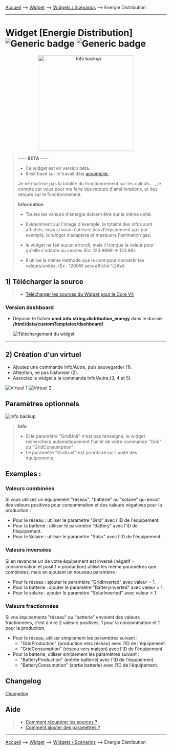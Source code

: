 
<a href="{{site.url}}/documentation">Accueil</a> --> <a href="{{site.url}}/documentation/{{site.widget}}">Widget</a> --> <a href="{{site.url}}/documentation/{{site.widget}}/fr_FR/widget_scenario">Widgets / Scénarios</a> --> Energie Distribution

------------

# Widget [Energie Distribution] ![Generic badge](https://img.shields.io/badge/Version-4.2%20%7C%204.3%20%7C%204.4%20Full%20JS-green.svg) ![Generic badge](https://img.shields.io/badge/status-beta-orange.svg)

<center><img src="../../../images/distribution_energie/capture1_3.gif" width="300px" alt="Info backup" /></center>

> **---- BETA ----**
>
> - Ce widget est en version béta.
> - Il est basé sur le travail déja <a href="https://github.com/ulic75/power-flow-card" target="_blank">accomplie.</a>
>
> Je ne maitrise pas la totalité du fonctionnement sur les calculs... , je compte sur vous pour me faire des retours d'améliorations, et des retours sur le fonctionnement.

> **Information**
>
> - Toutes les valeurs d'énergie doivent être sur la même unité.
> - Evidemment sur l'image d'exemple, la totalité des infos sont affichés, mais si vous n'utilisez pas d'équipement gaz par exemple, le widget s'adaptera et masquera l'animation gaz.
> 
> - le widget ne fait aucun arrondi, mais il tronque la valeur pour qu'elle s'adapte au cercles (Ex: 123.9999 -> 123.99).
> - Il utilise la même méthode que le core pour convertir les valeurs/unités, (Ex : 1200W sera affiché 1.2Kw)

## 1) Télécharger la source
> - <a href="{{site.url_git}}/WIDGET_cmd.info.string.distribution_energy" target="_blank">Télécharger les sources du Widget pour le Core V4</a>

### Version dashboard

- Déposer le fichier <b>cmd.info.string.distribution_energy</b> dans le dossier <b>/html/data/customTemplates/dashboard/</b>

  <img src="../../../images/distribution_energie/capture2.png" alt="Téléchargement du widget" />

------------------------

## 2) Création d'un virtuel

- Ajoutez une commande Info/Autre, puis sauvegarder (1).
- Attention, ne pas historiser (2).
- Associez le widget à la commande Info/Autre,(3, 4 et 5).

<img src="../../../images/distribution_energie/installation_virtuel1.png" alt="Virtuel 1" />
<img src="../../../images/distribution_energie/installation_virtuel2.png" alt="Virtuel 2" />


## Paramètres optionnels

<img src="../../../images/distribution_energie/parametres1_8.png" alt="Info backup" />

> **Info**
>
> - Si le paramètre "GridUnit" n'est pas renseigné, le widget recherchera automatiquement l'unité de votre commande "Grid" ou "GridConsumption".
> - Le paramètre "GridUnit" est prioritaire sur l'unité des équipements.

## Exemples :

### Valeurs combinées
Si vous utilisez un équipement "réseau", "batterie" ou "solaire" qui envoit des valeurs positives pour consommation et des valeurs négatives pour la production :
- Pour le réseau : utiliser le paramètre "Grid" avec l'ID de l'équipement.
- Pour la batterie : utiliser le paramètre "Battery" avec l'ID de l'équipement.
- Pour le Solaire : utiliser le paramètre "Solar" avec l'ID de l'équipement.

### Valeurs inversées
Si en revanche un de votre équipement est inversé (négatif = consommation et positif = production) utilisé les même paramètres que combinées, mais en ajoutant un nouveau paramètre :
- Pour le réseau : ajouter le paramètre "GridInverted" avec valeur = 1.
- Pour la batterie : ajouter le paramètre "BatteryInverted" avec valeur = 1.
- Pour le solaire : ajouter le paramètre "SolarInverted" avec valeur = 1.

### Valeurs fractionnées
Si vos équipements "réseau" ou "batterie" envoient des valeurs fractionnées, c'est à dire 2 valeurs positives, 1 pour la consommation et 1 pour la production.
- Pour le réseau, utiliser simplement les paramètres suivant :
  - "GridProduction" (production vers réseau) avec l'ID de l'équipement.
  - "GridConsumption" (réseau vers maison) avec l'ID de l'équipement.
- Pour la batterie, utiliser simplement les paramètres suivant :
  - "BatteryProduction" (entrée batterie) avec l'ID de l'équipement.
  - "BatteryConsumption" (sortie batterie) avec l'ID de l'équipement.


## Changelog

<a href="./changelog">Changelog</a>

## Aide
> - [Comment récupérer les sources ?]({{site.url}}/documentation/{{site.help}}/fr_FR/download)
> - [Comment ajouter des paramètres ?]({{site.url}}/documentation/{{site.help}}/fr_FR/application)

-------------------

<a href="{{site.url}}/documentation">Accueil</a> --> <a href="{{site.url}}/documentation/{{site.widget}}">Widget</a> --> <a href="{{site.url}}/documentation/{{site.widget}}/fr_FR/widget_scenario">Widgets / Scénarios</a> --> Energie Distribution
